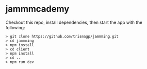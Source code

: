 # jammmcademy

Checkout this repo, install dependencies, then start the app with the following:

```
> git clone https://github.com/trismagp/jammming.git
> cd jammming
> npm install
> cd client
> npm install
> cd ..
> npm run dev
```
